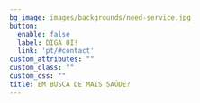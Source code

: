 ```yaml
---
bg_image: images/backgrounds/need-service.jpg
button:
  enable: false
  label: DIGA OI!
  link: 'pt/#contact'
custom_attributes: ""
custom_class: ""
custom_css: ""
title: EM BUSCA DE MAIS SAÚDE?
---
```

